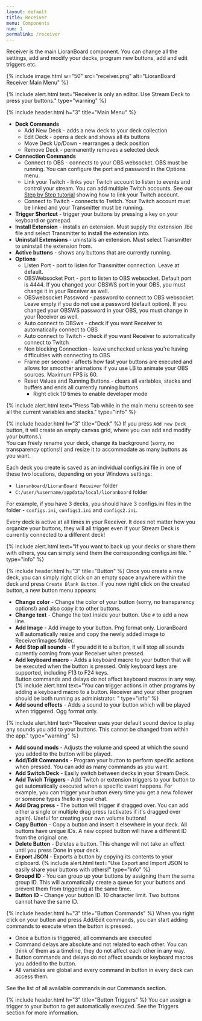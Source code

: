 ```yaml
---
layout: default
title: Receiver
menu: Components
num: 1
permalink: /receiver
---
```

Receiver is the main LioranBoard component. You can change all the settings, add and modify your decks, program new buttons, add and edit triggers etc. 

{% include image.html w="50" src="receiver.png" alt="LioranBoard Receiver Main Menu" %}

{% include alert.html text="Receiver is only an editor. Use Stream Deck to press your buttons." type="warning" %} 

{% include header.html h="3" title="Main Menu" %}
- **Deck Commands**
   - Add New Deck - adds a new deck to your deck collection 
   - Edit Deck - opens a deck and shows all its buttons
   - Move Deck Up/Down - rearranges a deck position
   - Remove Deck - permanently removes a selected deck 
- **Connection Commands**
   - Connect to OBS - connects to your OBS websocket. OBS must be running. You can configure the port and password in the Options menu.
   - Link your Twitch - links your Twitch account to listen to events and control your stream. You can add multiple Twitch accounts. See our 
    [Step by Step tutorial](step-by-step.html) showing how to link your Twitch account. 
   - Connect to Twitch - connects to Twitch. Your Twitch account must be linked and your Transmitter must be running. 
- **Trigger Shortcut** - trigger your buttons by pressing a key on your keyboard or gamepad. 
- **Install Extension** - installs an extension. Must supply the extension .lbe file and select Transmitter to install the extension into. 
- **Uninstall Extensions** - uninstalls an extension. Must select Transmitter to uninstall the extension from. 
- **Active buttons** - shows any buttons that are currently running. 
- **Options** 
    - Listen Port - port to listen for Transmitter connection. Leave at default. 
    - OBSWebsocket Port - port to listen to OBS websocket. Default port is 4444. If you changed your OBSWS port in your OBS, you must change it in your Receiver as well. 
    - OBSwebsocket Password - password to connect to OBS websocket. Leave empty if you do not use a password (default option). If you changed your OBSWS password in your OBS, you must change in your Receiver as well. 
    - Auto connect to OBSws - check if you want Receiver to automatically connect to OBS
    - Auto connect to Twitch - check if you want Receiver to automatically connect to Twitch 
    - Non blocking Connection - leave unchecked unless you're having difficulties with connecting to OBS 
    - Frame per second - affects how fast your buttons are executed and allows for smoother animations if you use LB to animate your OBS sources. Maximum FPS is 60. 
    - Reset Values and Running Buttons - clears all variables, stacks and buffers and ends all currently running buttons 
        - Right click 10 times to enable developer mode 

{% include alert.html text="Press Tab while in the main menu screen to see all the current variables and stacks." type="info" %}   


{% include header.html h="3" title="Deck" %}
If you press `Add new Deck` button, it will create an empty canvas grid, where you can add and modify your buttons.\    
You can freely rename your deck, change its background (sorry, no transparency options!) and resize it to accommodate as many buttons as you want.

Each deck you create is saved as an individual configs.ini file in one of these two locations, depending on your Windows settings: 
- <code>lioranboard/LioranBoard Receiver</code> folder
- <code>C:/user/%username/appdata/local/lioranboard</code> folder

For example, if you have 3 decks, you should have 3 configs.ini files in the folder - <code>configs.ini</code>, <code>configs1.ini</code> and <code>configs2.ini</code>.

Every deck is active at all times in your Receiver. It does not matter how you organize your buttons, they will all trigger even if your Stream Deck is currently connected to a different deck!

{% include alert.html text="If you want to back up your decks or share them with others, you can simply send them the corresponding configs.ini file. " type="info" %}      

{% include header.html h="3" title="Button" %}
Once you create a new deck, you can simply right click on an empty space anywhere within the deck and press `Create Blank Button`. If you now right click on the created button, a new button menu appears: 
- **Change color** - Change the color of your button (sorry, no transparency options!) and also copy it to other buttons. 
- **Change text** - Change the text inside your button. Use <code>#</code> to add a new line.
- **Add Image** - Add image to your button. Png format only. LioranBoard will automatically resize and copy the newly added image to Receiver/images folder. 
- **Add Stop all sounds** - If you add it to a button, it will stop all sounds currently coming from your Receiver when pressed. 
- **Add keyboard macro** - Adds a keyboard macro to your button that will be executed when the button is pressed. Only keyboard keys are supported, including F13 to F24 keys.   
Button commands and delays do not affect keyboard macros in any way.
{% include alert.html text="You can trigger actions in other programs by adding a keyboard macro to a button. Receiver and your other program should be both running as administrator. " type="info" %}    
- **Add sound effects** - Adds a sound to your button which will be played when triggered. Ogg format only. 

{% include alert.html text="Receiver uses your default sound device to play any sounds you add to your buttons. This cannot be changed from within the app." type="warning" %}    
- **Add sound mods** - Adjusts the volume and speed at which the sound you added to the button will be played. 
- **Add/Edit Commands** - Program your button to perform specific actions when pressed. You can add as many commands as you want. 
- **Add Switch Deck** - Easily switch between decks in your Stream Deck. 
- **Add Twich Triggers** - Add Twitch or extension triggers to your button to get automatically executed when a specific event happens. For example, you can trigger your button every time you get a new follower or someone types !hello in your chat. 
- **Add Drag press** - The button will trigger if dragged over. You can add either a single or multiple drag press (activates if it's dragged over again). Useful for creating your own volume buttons! 
- **Copy Button** - Copy a button and insert it elsewhere in your deck. All buttons have unique IDs. A new copied button will have a different ID from the original one.
- **Delete Button** - Deletes a button. This change will not take an effect until you press Done in your deck. 
- **Export JSON** - Exports a button by copying its contents to your clipboard. 
{% include alert.html text="Use Export and Import JSON to easily share your buttons with others!" type="info" %}  
- **Groupd ID** - You can group up your buttons by assigning them the same group ID. This will automatically create a queue for your buttons and prevent them from triggering at the same time. 
- **Button ID** - Change your button ID. 10 character limit. Two buttons cannot have the same ID. 

{% include header.html h="3" title="Button Commands" %}
When you right click on your button and press Add/Edit commands, you can start adding commands to execute when the button is pressed.     
- Once a button is triggered, all commands are executed
- Command delays are absolute and not related to each other. You can think of them as a timeline, they do not affect each other in any way. 
- Button commands and delays do not affect sounds or keyboard macros you added to the button.
- All variables are global and every command in button in every deck can access them.  

See the list of all available commands in our Commands section. 

{% include header.html h="3" title="Button Triggers" %}
You can assign a trigger to your button to get automatically executed. 
See the Triggers section for more information. 
